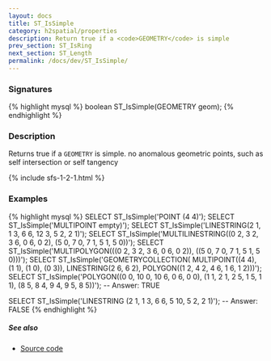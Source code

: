 ```yaml
---
layout: docs
title: ST_IsSimple
category: h2spatial/properties
description: Return true if a <code>GEOMETRY</code> is simple
prev_section: ST_IsRing
next_section: ST_Length
permalink: /docs/dev/ST_IsSimple/
---
```


### Signatures

{% highlight mysql %}
boolean ST_IsSimple(GEOMETRY geom);
{% endhighlight %}

### Description

Returns true if a `GEOMETRY` is simple.
no anomalous geometric points, such as self intersection or self tangency

{% include sfs-1-2-1.html %}

### Examples

{% highlight mysql %}
SELECT ST_IsSimple('POINT (4 4)');
SELECT ST_IsSimple('MULTIPOINT empty)');
SELECT ST_IsSimple('LINESTRING(2 1, 1 3, 6 6, 12 3, 5 2, 2 1)');
SELECT ST_IsSimple('MULTILINESTRING((0 2, 3 2, 3 6, 0 6, 0 2), 
                                     (5 0, 7 0, 7 1, 5 1, 5 0))');
SELECT ST_IsSimple('MULTIPOLYGON(((0 2, 3 2, 3 6, 0 6, 0 2)), 
                                 ((5 0, 7 0, 7 1, 5 1, 5 0)))');
SELECT ST_IsSimple('GEOMETRYCOLLECTION(
                      MULTIPOINT((4 4), (1 1), (1 0), (0 3)), 
                      LINESTRING(2 6, 6 2), 
                      POLYGON((1 2, 4 2, 4 6, 1 6, 1 2)))');
SELECT ST_IsSimple('POLYGON((0 0, 10 0, 10 6, 0 6, 0 0), 
                            (1 1, 2 1, 2 5, 1 5, 1 1), 
                            (8 5, 8 4, 9 4, 9 5, 8 5))');
-- Answer: TRUE

SELECT ST_IsSimple('LINESTRING (2 1, 1 3, 6 6, 5 10, 5 2, 2 1)');
-- Answer: FALSE
{% endhighlight %}

##### See also

* <a href="https://github.com/irstv/H2GIS/blob/master/h2spatial/src/main/java/org/h2gis/h2spatial/internal/function/spatial/properties/ST_IsSimple.java" target="_blank">Source code</a>
